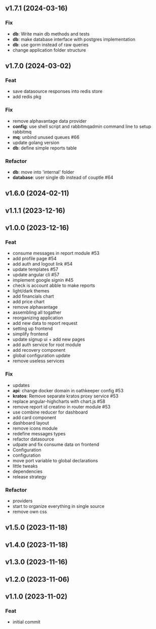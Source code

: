 ## v1.7.1 (2024-03-16)

### Fix

- **db**: Write main db methods and tests
- **db**: make database interface with postgres implementation
- **db**: use gorm instead of raw queries
- change application folder structure

## v1.7.0 (2024-03-02)

### Feat

- save datasource responses into redis store
- add redis pkg

### Fix

- remove alphavantage data provider
- **config**: use shell script and rabbitmqadmin command line to setup rabbitmq
- **mq**: unbind unused queues #66
- update golang version
- **db**: define simple reports table

### Refactor

- **db**: move into 'internal' folder
- **database**: user single db instead of couptle #64

## v1.6.0 (2024-02-11)

## v1.1.1 (2023-12-16)

## v1.0.0 (2023-12-16)

### Feat

- consume messages in report module #53
- add profile page #54
- add auth and logout link #54
- update templates #57
- update angular cli #57
- implement google signin #45
- check is account abble to make reports
- light/dark themes
- add financials chart
- add price chart
- remove alphavantage
- assembling all togather
- reorganizing application
- add new data to report request
- setting up frontend
- simplify frontend
- update signup ui + add new pages
- add auth service for root module
- add recovery component
- global configuration update
- remove useless services

### Fix

- updates
- **api**: change docker domain in oathkeeper config #53
- **kratos**: Remove separate kratos proxy service #53
- replace angular-highcharts with chart.js #58
- remove report id creatino in router module #53
- use combine reducer for dashboard
- add card component
- dashboard layout
- remove icons module
- redefine messages types
- refactor datasource
- udpate and fix consume data on frontend
- Configuration
- configuration
- move port variable to global declarations
- little tweaks
- dependencies
- release strategy

### Refactor

- providers
- start to organize everything in single source
- remove own css

## v1.5.0 (2023-11-18)

## v1.4.0 (2023-11-18)

## v1.3.0 (2023-11-16)

## v1.2.0 (2023-11-06)

## v1.1.0 (2023-11-02)

### Feat

- initial commit

